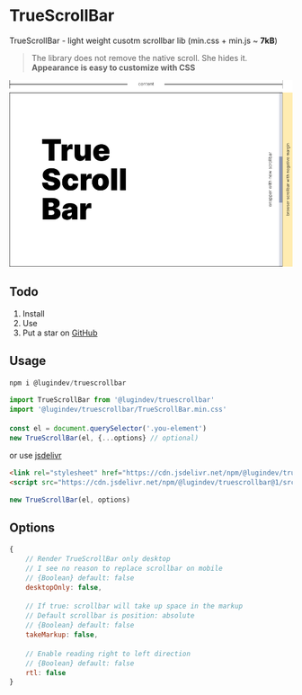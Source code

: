 # TrueScrollBar

TrueScrollBar - light weight cusotm scrollbar lib (min.css + min.js ~ **7kB**)

> The library does not remove the native scroll. She hides it.
> **Appearance is easy to customize with CSS**

![alt text](./assets/tsb-screen.png "Screen")

## Todo

1. Install
2. Use
3. Put a star on [GitHub](https://github.com/lugin-design/truescrollbar)

## Usage

```JavaScript
npm i @lugindev/truescrollbar
```

```JavaScript
import TrueScrollBar from '@lugindev/truescrollbar'
import '@lugindev/truescrollbar/TrueScrollBar.min.css'

const el = document.querySelector('.you-element')
new TrueScrollBar(el, {...options} // optional)
```

or use [jsdelivr](https://www.jsdelivr.com/package/npm/@lugindev/truescrollbar?path=src)

```HTML
<link rel="stylesheet" href="https://cdn.jsdelivr.net/npm/@lugindev/truescrollbar@1/src/TrueScrollBar.min.css">
<script src="https://cdn.jsdelivr.net/npm/@lugindev/truescrollbar@1/src/TrueScrollBar.min.js"></script>
```
```JavaScript
new TrueScrollBar(el, options)
```

## Options

```JavaScript
{
    // Render TrueScrollBar only desktop
    // I see no reason to replace scrollbar on mobile
    // {Boolean} default: false
    desktopOnly: false,

    // If true: scrollbar will take up space in the markup
    // Default scrollbar is position: absolute
    // {Boolean} default: false
    takeMarkup: false,

    // Enable reading right to left direction
    // {Boolean} default: false
    rtl: false
}
```